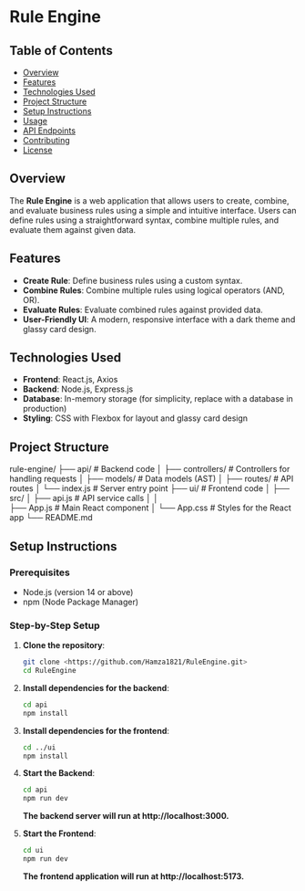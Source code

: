 # Rule Engine

## Table of Contents
- [Overview](#overview)
- [Features](#features)
- [Technologies Used](#technologies-used)
- [Project Structure](#project-structure)
- [Setup Instructions](#setup-instructions)
- [Usage](#usage)
- [API Endpoints](#api-endpoints)
- [Contributing](#contributing)
- [License](#license)

## Overview

The **Rule Engine** is a web application that allows users to create, combine, and evaluate business rules using a simple and intuitive interface. Users can define rules using a straightforward syntax, combine multiple rules, and evaluate them against given data.

## Features

- **Create Rule**: Define business rules using a custom syntax.
- **Combine Rules**: Combine multiple rules using logical operators (AND, OR).
- **Evaluate Rules**: Evaluate combined rules against provided data.
- **User-Friendly UI**: A modern, responsive interface with a dark theme and glassy card design.

## Technologies Used

- **Frontend**: React.js, Axios
- **Backend**: Node.js, Express.js
- **Database**: In-memory storage (for simplicity, replace with a database in production)
- **Styling**: CSS with Flexbox for layout and glassy card design

## Project Structure

rule-engine/
├── api/ # Backend code │
    ├── controllers/ # Controllers for handling requests │
    ├── models/ # Data models (AST) │ 
    ├── routes/ # API routes │ 
    └── index.js # Server entry point 
├── ui/ # Frontend code │ 
    ├── src/ │
        ├── api.js # API service calls │ │   
        ├── App.js # Main React component │ 
        └── App.css # Styles for the React app └── README.md


## Setup Instructions

### Prerequisites

- Node.js (version 14 or above)
- npm (Node Package Manager)

### Step-by-Step Setup

1. **Clone the repository**:
   ```bash
   git clone <https://github.com/Hamza1821/RuleEngine.git>
   cd RuleEngine
   ```
2. **Install dependencies for the backend**:
    ```bash
    cd api
    npm install
    ```
3.  **Install dependencies for the frontend**:
    ```bash
    cd ../ui
    npm install
    ```
4.  **Start the Backend**:
    ```bash
    cd api
    npm run dev
    ```
    **The backend server will run at http://localhost:3000.**

5.  **Start the Frontend**:
    ```bash
    cd ui
    npm run dev
    ```
    **The frontend application will run at http://localhost:5173.**



